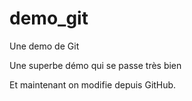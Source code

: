 # demo_git
Une demo de Git

Une superbe démo qui se passe très bien

Et maintenant on modifie depuis GitHub.

